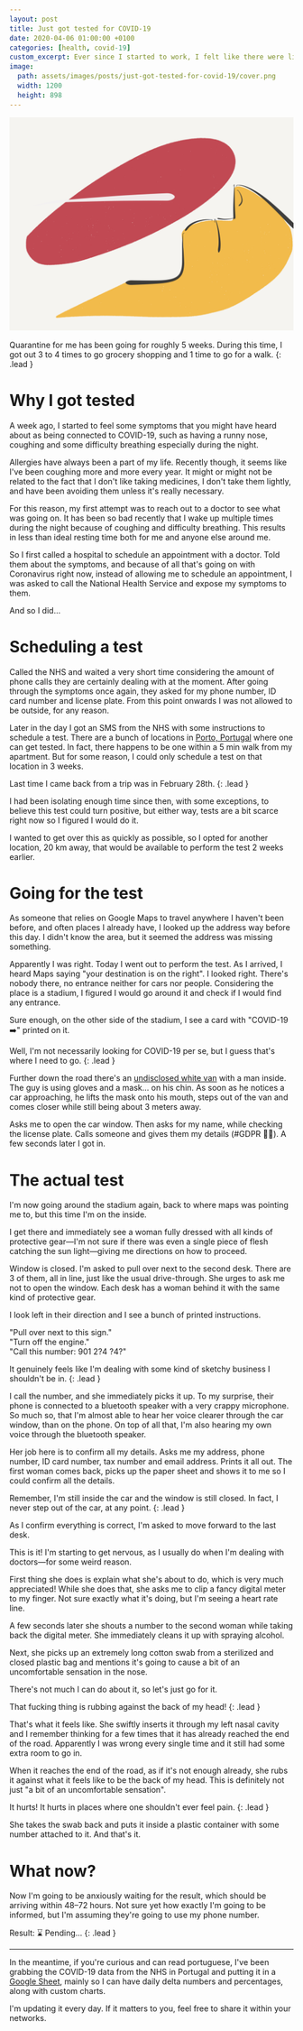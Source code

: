 ```yaml
---
layout: post
title: Just got tested for COVID-19
date: 2020-04-06 01:00:00 +0100
categories: [health, covid-19]
custom_excerpt: Ever since I started to work, I felt like there were little things I would like to share and ramble about. A few years later I even stumbled upon a Medium article that got me into a life-changing experience.
image:
  path: assets/images/posts/just-got-tested-for-covid-19/cover.png
  width: 1200 
  height: 898
---
```


![COVID-19 nasal test](assets/images/posts/just-got-tested-for-covid-19/cover.png)

Quarantine for me has been going for roughly 5 weeks. During this time, I got out 3 to 4 times to go grocery shopping and 1 time to go for a walk.
{: .lead }


# Why I got tested

A week ago, I started to feel some symptoms that you might have heard about as being connected to COVID-19, such as having a runny nose, coughing and some difficulty breathing especially during the night.

Allergies have always been a part of my life. Recently though, it seems like I've been coughing more and more every year. It might or might not be related to the fact that I don't like taking medicines, I don't take them lightly, and have been avoiding them unless it's really necessary.

For this reason, my first attempt was to reach out to a doctor to see what was going on. It has been so bad recently that I wake up multiple times during the night because of coughing and difficulty breathing. This results in less than ideal resting time both for me and anyone else around me.

So I first called a hospital to schedule an appointment with a doctor. Told them about the symptoms, and because of all that's going on with Coronavirus right now, instead of allowing me to schedule an appointment, I was asked to call the National Health Service and expose my symptoms to them.

And so I did...

# Scheduling a test

Called the NHS and waited a very short time considering the amount of phone calls they are certainly dealing with at the moment. After going through the symptoms once again, they asked for my phone number, ID card number and license plate. From this point onwards I was not allowed to be outside, for any reason.

Later in the day I got an SMS from the NHS with some instructions to schedule a test. There are a bunch of locations in [Porto, Portugal](https://goo.gl/maps/snqpqyqjmzZWbNX69) where one can get tested. In fact, there happens to be one within a 5 min walk from my apartment. But for some reason, I could only schedule a test on that location in 3 weeks.

Last time I came back from a trip was in February 28th.
{: .lead }

I had been isolating enough time since then, with some exceptions, to believe this test could turn positive, but either way, tests are a bit scarce right now so I figured I would do it.

I wanted to get over this as quickly as possible, so I opted for another location, 20 km away, that would be available to perform the test 2 weeks earlier.

# Going for the test

As someone that relies on Google Maps to travel anywhere I haven't been before, and often places I already have, I looked up the address way before this day. I didn't know the area, but it seemed the address was missing something.

Apparently I was right. Today I went out to perform the test. As I arrived, I heard Maps saying "your destination is on the right". I looked right. There's nobody there, no entrance neither for cars nor people. Considering the place is a stadium, I figured I would go around it and check if I would find any entrance.

Sure enough, on the other side of the stadium, I see a card with "COVID-19 ➡️" printed on it.

Well, I'm not necessarily looking for COVID-19 per se, but I guess that's where I need to go.
{: .lead }

Further down the road there's an [undisclosed white van](https://media.giphy.com/media/3orieXm0euA34OIIlW/giphy.gif) with a man inside. The guy is using gloves and a mask… on his chin. As soon as he notices a car approaching, he lifts the mask onto his mouth, steps out of the van and comes closer while still being about 3 meters away.

Asks me to open the car window. Then asks for my name, while checking the license plate. Calls someone and gives them my details (#GDPR 🤷‍♂️). A few seconds later I got in.

# The actual test

I'm now going around the stadium again, back to where maps was pointing me to, but this time I'm on the inside.

I get there and immediately see a woman fully dressed with all kinds of protective gear—I'm not sure if there was even a single piece of flesh catching the sun light—giving me directions on how to proceed.

Window is closed. I'm asked to pull over next to the second desk. There are 3 of them, all in line, just like the usual drive-through. She urges to ask me not to open the window. Each desk has a woman behind it with the same kind of protective gear.

I look left in their direction and I see a bunch of printed instructions.

"Pull over next to this sign."  
"Turn off the engine."  
"Call this number: 901 2?4 ?4?"  

It genuinely feels like I'm dealing with some kind of sketchy business I shouldn't be in.
{: .lead }

I call the number, and she immediately picks it up. To my surprise, their phone is connected to a bluetooth speaker with a very crappy microphone. So much so, that I'm almost able to hear her voice clearer through the car window, than on the phone. On top of all that, I'm also hearing my own voice through the bluetooth speaker.

Her job here is to confirm all my details. Asks me my address, phone number, ID card number, tax number and email address. Prints it all out. The first woman comes back, picks up the paper sheet and shows it to me so I could confirm all the details.

Remember, I'm still inside the car and the window is still closed. In fact, I never step out of the car, at any point.
{: .lead }

As I confirm everything is correct, I'm asked to move forward to the last desk.

This is it! I'm starting to get nervous, as I usually do when I'm dealing with doctors—for some weird reason.

First thing she does is explain what she's about to do, which is very much appreciated! While she does that, she asks me to clip a fancy digital meter to my finger. Not sure exactly what it's doing, but I'm seeing a heart rate line.

A few seconds later she shouts a number to the second woman while taking back the digital meter. She immediately cleans it up with spraying alcohol.

Next, she picks up an extremely long cotton swab from a sterilized and closed plastic bag and mentions it's going to cause a bit of an uncomfortable sensation in the nose.

There's not much I can do about it, so let's just go for it.

That fucking thing is rubbing against the back of my head!
{: .lead }

That's what it feels like. She swiftly inserts it through my left nasal cavity and I remember thinking for a few times that it has already reached the end of the road. Apparently I was wrong every single time and it still had some extra room to go in.

When it reaches the end of the road, as if it's not enough already, she rubs it against what it feels like to be the back of my head. This is definitely not just "a bit of an uncomfortable sensation".

It hurts! It hurts in places where one shouldn't ever feel pain.
{: .lead }

She takes the swab back and puts it inside a plastic container with some number attached to it. And that's it.

# What now?

Now I'm going to be anxiously waiting for the result, which should be arriving within 48–72 hours. Not sure yet how exactly I'm going to be informed, but I'm assuming they're going to use my phone number.

Result: ⌛️ Pending…
{: .lead }

---

In the meantime, if you're curious and can read portuguese, I've been grabbing the COVID-19 data from the NHS in Portugal and putting it in a [Google Sheet](https://docs.google.com/spreadsheets/d/1v6jMH6gVoNqVv00qiBVuP5D5NlqNtnmI9Fah4n0H2Rc/), mainly so I can have daily delta numbers and percentages, along with custom charts.

I'm updating it every day. If it matters to you, feel free to share it within your networks.
